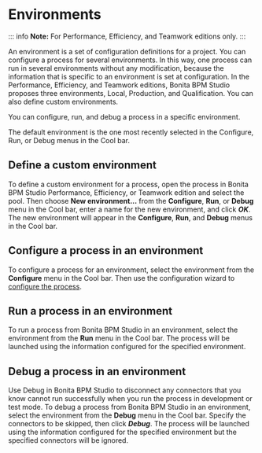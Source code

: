 # Environments

::: info
**Note:** For Performance, Efficiency, and Teamwork editions only.
:::

An environment is a set of configuration definitions for a project. You can configure a process for several environments. In this way, one process can run in several environments without any modification, because the information that is specific to an environment is set at configuration. In the Performance, Efficiency, and Teamwork editions, Bonita BPM Studio proposes three environments, Local,  Production, and Qualification. You can also define custom environments.

You can configure, run, and debug a process in a specific environment.

The default environment is the one most recently selected in the Configure, Run, or Debug menus in the Cool bar.

## Define a custom environment

To define a custom environment for a process, open the process in Bonita BPM Studio Performance, Efficiency, or Teamwork edition and 
select the pool. Then choose **New environment...** from the **Configure**, **Run**, or **Debug** menu in the Cool bar, enter a name for the new environment, and click _**OK**_. The new environment will appear in the  **Configure**, **Run**, and **Debug** menus in the Cool bar.

## Configure a process in an environment

To configure a process for an environment, select the environment from the **Configure** menu in the Cool bar. Then use the configuration wizard to [configure the process](configuring-a-process.md).

## Run a process in an environment

To run a process from Bonita BPM Studio in an environment, select the environment from the **Run** menu in the Cool bar. The process will be launched using the information configured for the specified environment.

## Debug a process in an environment

Use Debug in Bonita BPM Studio to disconnect any connectors that you know cannot run successfully when you run the process in development or test mode. To debug a process from Bonita BPM Studio in an environment, select the environment from the **Debug** menu in the Cool bar. Specify the connectors to be skipped, then click _**Debug**_. The process will be launched using the information configured for the specified environment but the specified connectors will be ignored.
